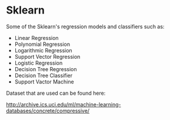 # Sklearn
Some of the Sklearn's regression models and classifiers such as:

- Linear Regression
- Polynomial Regression
- Logarithmic Regression
- Support Vector Regression
- Logistic Regression
- Decision Tree Regression
- Decision Tree Classifier
- Support Vactor Machine

Dataset that are used can be found here:

http://archive.ics.uci.edu/ml/machine-learning-databases/concrete/compressive/


